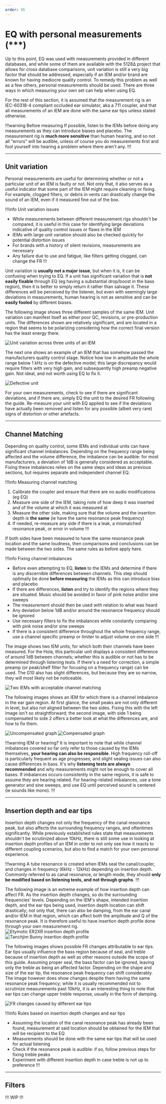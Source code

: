 ```yaml
---
order: 95
---
```

# EQ with personal measurements (\*\*\*)
Up to this point, EQ was used with measurements provided in different databases, and while some of them are available with the 5128∆ project that allows for cross database comparisons, unit variation is still a very big factor that should be addressed, especially if an IEM and/or brand are known for having mediocre quality control. To remedy this problem as well as a few others, personal measurements should be used. There are three ways in which measuring your own set can help when using EQ.

For the rest of this section, it is assumed that the measurement rig is an IEC-60318-4 compliant occluded ear simulator, aka a 711 coupler, and that all measurements of an IEM are done with the same ear tips unless stated otherwise. 

!!!warning Before measuring
If possible, listen to the IEMs before doing any measurements as they can introduce biases and placebo. The measurement rig is **much more sensitive** than human hearing, and so not all "errors" will be audible, unless of course you do measurements first and fool yourself into hearing a problem where there aren't any.
!!!

***
## Unit variation
Personal measurements are useful for determining whether or not a particular unit of an IEM is faulty or not. Not only that, it also serves as a useful indicator that some part of the IEM might require cleaning or fixing. For example, clogged filters, or debris in vents can drastically change the sound of an IEM, even if it measured fine out of the box.

!!!info Unit variation issues
- While measurements between different measurement rigs shouldn't be compared, it is useful in this case for identifying large deviations indicative of quality control issues or flaws in the IEM
- IEMs with large unit variation should also be checked quickly for potential distortion issues
- For brands with a history of silent revisions, measurements are necessary
- Any failure due to use and fatigue, like filters getting clogged, can change the FR
!!!

Unit variation is **usually not a major issue**, but when it is, it can be confusing when trying to EQ. If a unit has significant variation that is **not easily fixable** through EQ (eg having a substantial drop/boost in the bass region), then it is better to simply return it rather than salvage it. These differences will be perceived by the listener, but even with seemingly large deviations in measurements, human hearing is not as sensitive and can be **easily fooled** by different biases.

The following image shows three different samples of the same IEM. Unit variation can manifest itself as either poor QC, revisions, or pre-production units. The differences shown are relatively significant, and are located in a region that seems to be polarizing considering how the correct final version has the least energy there. 

![Unit variation across three units of an IEM](https://i.postimg.cc/8CYjcH9H/Variationsunit.png)

The next one shows an example of an IEM that has somehow passed the manufacturers quality control stage. Notice how low in amplitude the whole range below 1 kHz is on the defective model; this large discrepancy would require filters with very high gain, and subsequently high preamp negative gain. Not ideal, and not worth using EQ to fix it.

![Defective unit](https://i.postimg.cc/V6cMz7FF/graph.png)

For your own measurements, check to see if there are significant deviations, and if there are, simply EQ the unit to the desired FR following the guide. Re-measure your unit with EQ applied to see if the deviations have actually been removed and listen for any possible (albeit very rare) signs of distortion or other artefacts.

***
## Channel Matching
Depending on quality control, some IEMs and individual units can have significant channel imbalances. Depending on the frequency range being affected and the volume difference, the imbalance can be audible: for most manufacturers, a deviation of 1dB is generally considered as acceptable. Fixing these imbalances relies on the same steps and ideas as previous sections, but requires separate and independent channel EQ.

!!!info Measuring channel matching
1. Calibrate the coupler and ensure that there are no audio modifications (eg EQ)
2. Measure one side of the IEM, taking note of how deep it was inserted and of the volume at which it was measured at
3. Measure the other side, making sure that the volume and the insertion depth is **the same** (ie have the same resonance peak frequency)
4. If needed, re-measure any side if there is a leak, a mismatched resonance peak, or error in volume
!!!

If both sides have been measured to have the same resonance peak location and the same loudness, then comparisons and conclusions can be made between the two sides. The same rules as before apply here.

!!!info Fixing channel imbalances
- Before even attempting to EQ, **listen** to the IEMs and determine if there is any discernible differences between channels. This step should optimally be done **before measuring** the IEMs as this can introduce bias and placebo
- If there are differences, **listen** and try to identify the regions where they are situated. Music should be avoided in favor of pink noise and/or sine sweeps
- The measurement should then be used with relation to what was heard
- Any deviation below 1dB and/or around the resonance frequency should be ignored
- Use necessary filters to fix the imbalances while constantly comparing with pink noise and/or sine sweeps
- If there is a consistent difference throughout the whole frequency range, use a channel specific preamp or limiter to adjust volume on one side
!!!

The image shows two IEM units, for which both their channels have been measured. For the Hola, this particular unit displays a consistent difference of around 1dB between channels; whether this is audible or not has to be determined through listening tests. If there's a need for correction, a simple preamp (or peak/shelf filter for focusing on a frequency range) can be used. The G10 also has slight differences, but because they are so narrow, they will most likely not be noticeable.

![Two IEMs with acceptable channel matching](https://i.postimg.cc/pTncQMz9/Imbalance.png)

The following images shows an IEM for which there is a channel imbalance in the ear gain region. At first glance, the small peaks are not only different in level,  but also not aligned between the two sides. Fixing this with the left image isn't so straightforward; the second image, with side 1 being compensated to side 2 offers a better look at what the differences are, and how to fix them.

![Uncompensated graph](https://i.postimg.cc/nzDrWpDv/channel.png)
![Compensated graph](https://i.postimg.cc/vTyYS9Ms/Compens.png)

!!!warning IEM or hearing?
It is important to note that while channel imbalances covered so far only refer to those caused by the IEMs themselves, **your hearing can also be responsible**. High frequency roll-off is particularly frequent as age progresses, and slight sealing issues can also cause differences in bass. It's why **listening tests are always recommended** and why measurements might not be enough to cover all bases. If imbalances occurs consistently in the same regions, it is safe to assume they are hearing related. For hearing-related imbalances, use a tone generator and sine sweeps, and use EQ until perceived sound is centered (ie sounds like mono).
!!!


***
## Insertion depth and ear tips
Insertion depth changes not only the frequency of the canal resonance peak, but also affects the surrounding frequency ranges, and oftentimes significantly. While previously established rules state that measurements shouldn't be scrutinized above 10kHz, there is still some use in looking at insertion depth profiles of an IEM in order to not only see how it reacts to different coupling scenarios, but also to find a match for your own personal experience.

!!!warning
A tube resonance is created when IEMs seal the canal/coupler, and changes in frequency (6kHz - 12kHz) depending on insertion depth. Commonly referred to as canal resonance, or length mode, they should **only be modified based on listening tests, and not through graphs**.
!!!

The following image is an extreme example of how insertion depth can affect FR. As the insertion depth changes, so do the surrounding frequencies' levels. Depending on the IEM's shape, intended insertion depth, and the ear tips being used, insertion depth location can shift drastically; not only that, there can also be damping, from the ear canal and/or IEM in that region, which can affect both the amplitude and Q of the resonance peak. It is therefore useful to have insertion depth profile done through your own measurement rig.
![Etymotic ER2XR insertion depth profile](https://i.postimg.cc/pX7xRRC7/Insertion-depth.png)
![Tanchjim Bunny insertion depth profile](https://i.postimg.cc/NF7krd20/Tanchjim-Bunny-Tangzu-Sancai-Regular-Narrow-Bore-Tips-Measurements-2.gif)


The following images shows possible FR changes attributable to ear tips. Ear tips usually influence the bass region because of seal, and treble because of insertion depth as well as other reasons outside the scope of this guide. Assuming proper seal, the bass factor can be ignored, leaving only the treble as being an affected factor. Depending on the shape and size of the ear tip, the resonance peak frequency can shift considerably. The image however does show changes despite them having the same resonance peak frequency; while it is usually recommended not to scrutinize measurements past 10kHz, it is an interesting thing to note that ear tips can change upper treble response, usually in the form of damping.

![FR changes caused by different ear tips](https://i.postimg.cc/rw0GsmwX/Tips.png)

!!!info Rules based on insertion depth changes and ear tips
- Assuming the location of the canal resonance peak has already been found, measurement at said location should be obtained for the IEM that will be recipient to the EQ
- Measurements should be done with the same ear tips that will be used for actual listening
- Check if the resonance peak is audible: if so, follow previous steps for fixing treble peaks
- Experiment with different insertion depth in case treble is not up to preference
 !!!


***
## Filters

!!!
WIP
!!!
